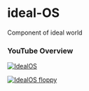 # ideal-OS
Component of ideal world

### YouTube Overview

[![IdealOS](https://img.youtube.com/vi/udBEQAI86ME/0.jpg)](https://youtube.com/watch?v=udBEQAI86ME)


[![IdealOS floppy](https://img.youtube.com/vi/Pk8kvccv47Q/0.jpg)](https://youtube.com/watch?v=Pk8kvccv47Q)
